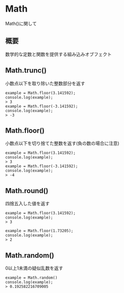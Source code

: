 # Math

Math()に関して

## 概要

数学的な定数と関数を提供する組み込みオブフェクト

## Math.trunc()
小数点以下を取り除いた整数部分を返す
```
example = Math.floor(3.141592);
console.log(example);
> 3
example = Math.floor(-3.141592);
console.log(example);
> -3
```

## Math.floor()
小数点以下を切り捨てた整数を返す(負の数の場合に注意)
```
example = Math.floor(3.141592);
console.log(example);
> 3
example = Math.floor(-3.141592);
console.log(example);
> -4
```

## Math.round()
四捨五入した値を返す
```
example = Math.floor(3.141592);
console.log(example);
> 3

example = Math.floor(1.73205);
console.log(example);
> 2

```

## Math.random()
0以上1未満の疑似乱数を返す
```
example = Math.random()
console.log(example);
> 0.192582216709005
```

